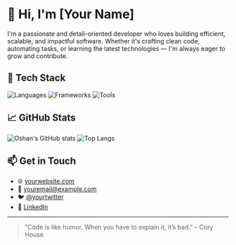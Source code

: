 # 👋 Hi, I'm [Your Name]

I'm a passionate and detail-oriented developer who loves building efficient, scalable, and impactful software. Whether it's crafting clean code, automating tasks, or learning the latest technologies — I'm always eager to grow and contribute.

## 🔧 Tech Stack
![Languages](https://skillicons.dev/icons?i=js,ts,python,java,html,css)
![Frameworks](https://skillicons.dev/icons?i=react,nodejs,nextjs,express,flutter)
![Tools](https://skillicons.dev/icons?i=git,github,figma,vscode,linux,docker)

## 📈 GitHub Stats
![Oshan's GitHub stats](https://github-readme-stats.vercel.app/api?username=your-username&show_icons=true&theme=transparent)
![Top Langs](https://github-readme-stats.vercel.app/api/top-langs/?username=your-username&layout=compact&theme=transparent)

## 📫 Get in Touch
- 🌐 [yourwebsite.com](https://yourwebsite.com)  
- 📧 [youremail@example.com](mailto:youremail@example.com)  
- 🐦 [@yourtwitter](https://twitter.com/yourtwitter)  
- 💼 [LinkedIn](https://linkedin.com/in/yourprofile)  

---

> “Code is like humor. When you have to explain it, it’s bad.” – Cory House
